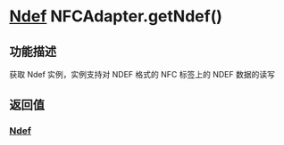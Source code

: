 # [Ndef](./Ndef.md) NFCAdapter.getNdef()

## 功能描述

获取 Ndef 实例，实例支持对 NDEF 格式的 NFC 标签上的 NDEF 数据的读写

## 返回值

### [Ndef](./Ndef.md)